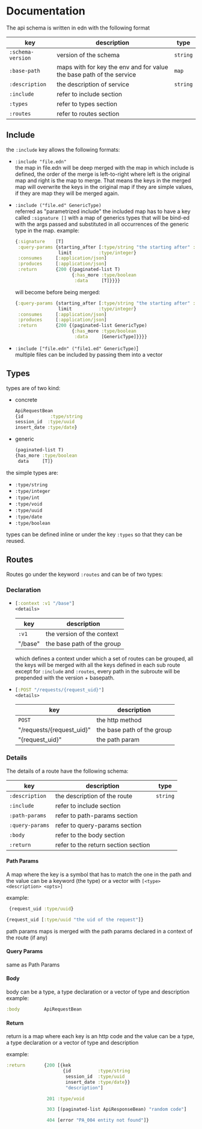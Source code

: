 # Documentation

The api schema is written in edn with the following format 

| key               | description                        | type                             |
| ----------------- | ---------------------------------- | -------------------------------- |
| `:schema-version` | version of the schema              | `string` |  
| `:base-path`      | maps with for key the env and for value the base path of the service | `map` |  
| `:description`    | the description of service         | `string` |
| `:include`        | refer to include section           | |
| `:types`          | refer to types section             | |
| `:routes`          | refer to routes section            | |

## Include
the `:include` key allows the following formats:
* `:include "file.edn"`  
the map in file.edn will be deep merged with the map in which include is defined, the order of the merge
is left-to-right where left is the original map and right is the map to merge. That means the keys in the merged map will overwrite
the keys in the original map if they are simple values, if they are map they will be merged again.

* `:include ("file.ed" GenericType)`  
referred as "parametrized include" the included map has to have a key called 
`:signature []` with a map of generics types that will be bind-ed with the args passed and substituted in all occurrences of the 
generic type in the map. 
example:
    ```clojure
    {:signature    [T]
     :query-params {starting_after [:type/string "the starting after" :required]
                    limit          :type/integer}
     :consumes     [:application/json]
     :produces     [:application/json]
     :return       {200 {(paginated-list T)
                         {:has_more :type/boolean
                          :data     [T]}}}}
    
    ```
    
    will become before being merged:
    
    ```clojure
    {:query-params {starting_after [:type/string "the starting after" :required]
                    limit          :type/integer}
     :consumes     [:application/json]
     :produces     [:application/json]
     :return       {200 {(paginated-list GenericType)
                         {:has_more :type/boolean
                          :data     [GenericType]}}}}
    
    ```

* `:include ["file.edn" ("file1.ed" GenericType)`]  
multiple files can be included by passing them into a vector

## Types
types are of two kind:

* concrete
    ```clojure
    ApiRequestBean
    {id          :type/string
    session_id  :type/uuid
    insert_date :type/date}
    ```

* generic
    ```clojure
    (paginated-list T)
    {has_more :type/boolean
     data     [T]}
    ```
    
the simple types are:

* `:type/string` 
* `:type/integer`
* `:type/int`
* `:type/void`
* `:type/uuid`
* `:type/date`
* `:type/boolean`

types can be defined inline or under the key `:types` so that they can be reused.

## Routes
Routes go under the keyword `:routes` and can be of two types:

### Declaration
*   ```clojure
    [:context :v1 "/base"]
    <details>
    ```
    | key | description |
    | ----- | ----------- |
    | `:v1` | the version of the context |
    | "/base" | the base path of the group |
    
    which defines a context under which a set of routes can be grouped, all the keys will be merged 
    with all the keys defined in each sub route except for `:include` and `:routes`, every path in the subroute 
    will be prepended with the version + basepath.
    
*   ```clojure
    [:POST "/requests/{request_uid}"]
    <details>
    ```
    | key | description |
    | ----- | ----------- |
    | `POST` | the http method |
    | "/requests/{request_uid}" | the base path of the group |
    | "{request_uid}" | the path param |

### Details
The details of a route have the following schema:

| key               | description                        | type                             |
| ----------------- | ---------------------------------- | -------------------------------- |
| `:description`    | the description of the route         | `string` |
| `:include`        | refer to include section           | |
| `:path-params`          | refer to path-params section             | |
| `:query-params`          | refer to query-params section            | |
| `:body`          | refer to the body section            | |
| `:return`          | refer to the return section section            | |

#### Path Params 
A map where the key is a symbol that has to match the one in the path and the value
can be a keyword (the type) or a vector with `[<type> <description> <opts>]`

example:
```clojure
 {request_uid :type/uuid}
```

```clojure
{request_uid [:type/uuid "the uid of the request"]}
```

path params maps is merged with the path params declared in a context of the route (if any)

#### Query Params
same as Path Params

#### Body
body can be a type, a type declaration or a vector of type and description
example:
```clojure
:body         ApiRequestBean
```


#### Return
return is a map where each key is an http code and the value can be a type, a type declaration
or a vector of type and description

example:
```clojure
:return       {200 [{kek
                     {id          :type/string
                      session_id  :type/uuid
                      insert_date :type/date}}
                      "description"]

               201 :type/void

               303 [(paginated-list ApiResponseBean) "random code"]

               404 [error "PA_004 entity not found"]}
```

